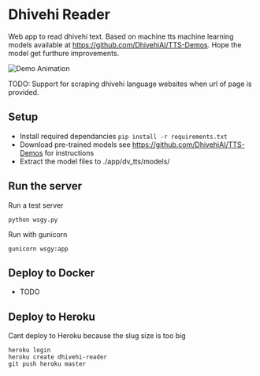 # Dhivehi Reader

Web app to read dhivehi text. Based on machine tts machine learning models available at https://github.com/DhivehiAI/TTS-Demos. Hope the model get furthure improvements.

![Demo Animation](../assets/screenshot-01.png?raw=true)

TODO: Support for scraping dhivehi language websites when url of page is provided.

## Setup
* Install required dependancies `pip install -r requirements.txt`
* Download pre-trained models see https://github.com/DhivehiAI/TTS-Demos for instructions
* Extract the model files to ./app/dv_tts/models/


## Run the server
Run a test server

    python wsgy.py

Run with gunicorn

    gunicorn wsgy:app

## Deploy to Docker
* TODO

## Deploy to Heroku
Cant deploy to Heroku because the slug size is too big

    heroku login
    heroku create dhivehi-reader
    git push heroku master
    
